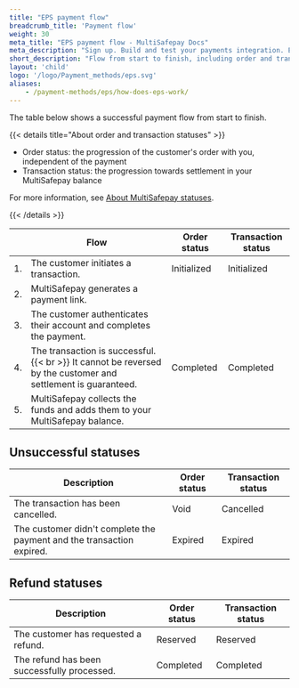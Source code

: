 ```yaml
---
title: "EPS payment flow"
breadcrumb_title: 'Payment flow'
weight: 30
meta_title: "EPS payment flow - MultiSafepay Docs"
meta_description: "Sign up. Build and test your payments integration. Explore our products and services. Use our API reference, SDKs, and wrappers. Get support."
short_description: "Flow from start to finish, including order and transaction status changes"
layout: 'child'
logo: '/logo/Payment_methods/eps.svg'
aliases: 
    - /payment-methods/eps/how-does-eps-work/
---
```


The table below shows a successful payment flow from start to finish.  

{{< details title="About order and transaction statuses" >}}

- Order status: the progression of the customer's order with you, independent of the payment
- Transaction status: the progression towards settlement in your MultiSafepay balance

For more information, see [About MultiSafepay statuses](/payments/multisafepay-statuses/).

{{< /details >}}

|   | Flow | Order status | Transaction status |
|---|---|---|---|
| 1. | The customer initiates a transaction. | Initialized | Initialized |
| 2. | MultiSafepay generates a payment link. |   |  |
| 3. | The customer authenticates their account and completes the payment. | | |
| 4. | The transaction is successful. {{< br >}} It cannot be reversed by the customer and settlement is guaranteed. | Completed | Completed |
| 5. | MultiSafepay collects the funds and adds them to your MultiSafepay balance.| | |

## Unsuccessful statuses

| Description | Order status | Transaction status |
|---|---|---|
| The transaction has been cancelled. | Void   | Cancelled   |
| The customer didn't complete the payment and the transaction expired. | Expired | Expired |

## Refund statuses

| Description | Order status | Transaction status |
|---|---|---|
| The customer has requested a refund. | Reserved | Reserved |
| The refund has been successfully processed. | Completed | Completed |


